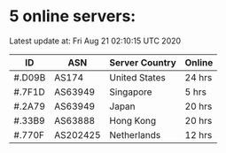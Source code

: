# 5 online servers:

Latest update at: Fri Aug 21 02:10:15 UTC 2020

| ID | ASN | Server Country | Online |
| -- | --- | -------------- | ------ |
| #.D09B | AS174 | United States | 24 hrs |
| #.7F1D | AS63949 | Singapore | 5 hrs |
| #.2A79 | AS63949 | Japan | 20 hrs |
| #.33B9 | AS63888 | Hong Kong | 20 hrs |
| #.770F | AS202425 | Netherlands | 12 hrs |

